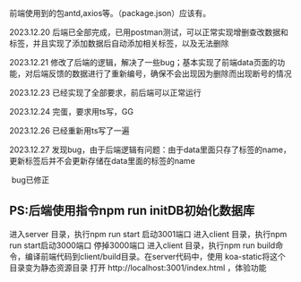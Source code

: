 前端使用到的包antd,axios等。（package.json）应该有。

2023.12.20 后端已全部完成，已用postman测试，可以正常实现增删查改数据和标签，并且实现了添加数据后自动添加相关标签，以及无法删除

2023.12.21 修改了后端的逻辑，解决了一些bug；基本实现了前端data页面的功能，对后端反馈的数据进行了重新编号，确保不会出现因为删除而出现断号的情况

2023.12.23 已经实现了全部要求，前后端可以正常运行

2023.12.24 完蛋，要求用ts写，GG

2023.12.26 已经重新用ts写了一遍

2023.12.27 发现bug，由于后端逻辑有问题：由于data里面只存了标签的name，更新标签后并不会更新存储在data里面的标签的name

​					bug已修正

## PS:后端使用指令npm run initDB初始化数据库

进入server 目录，执行npm run start 启动3001端口
进入client 目录，执行npm run start启动3000端口
停掉3000端口
进入client 目录，执行npm run build命令，编译前端代码到client/build目录。在server代码中，使用 koa-static将这个目录变为静态资源目录
打开 http://localhost:3001/index.html     ，体验功能

